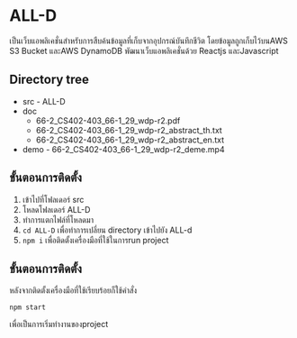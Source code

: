 # ALL-D
เป็นเว็บแอพลิเคชั่นสำหรับการสืบค้นข้อมูลที่เก็บจากอุปกรณ์บันทึกชีวิต โดยข้อมูลถูกเก็บไว้บนAWS S3 Bucket และAWS DynamoDB พัฒนาเว็บแอพลิเคชั่นด้วย Reactjs และJavascript
## Directory tree
-  src
     	-   ALL-D
-  doc
	- 66-2_CS402-403_66-1_29_wdp-r2.pdf 
	- 66-2_CS402-403_66-1_29_wdp-r2_abstract_th.txt
	- 66-2_CS402-403_66-1_29_wdp-r2_abstract_en.txt
-  demo
    	- 66-2_CS402-403_66-1_29_wdp-r2_deme.mp4

## ขั้นตอนการติดตั้ง
1. เข้าไปที่โฟลเดอร์ src
2. โหลดโฟลเดอร์ ALL-D
3. ทำการแตกไฟล์ที่โหลดมา
4. `cd ALL-D` เพื่อทำการเปลี่ยน directory เข้าไปยัง ALL-d
5. `npm i` เพื่อติดตั้งเครื่องมือที่ใช้ในการrun project

## ขั้นตอนการติดตั้ง
 หลังจากติดตั้งเครื่องมือที่ใช้เรียบร้อยก็ใช้คำสั่ง

    npm start
เพื่อเป็นการเริ่มทำงานของproject
